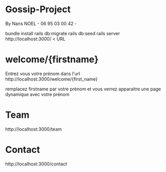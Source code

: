 # Gossip-Project

By Nans NOEL - 06 95 03 00 42 -

bundle install
rails db:migrate
rails db:seed
rails server
http://localhost:3000/ < URL

# welcome/{firstname}

Entrez vous votre prénom dans l'url http://localhost:3000/welcome/{first_name}

remplacez firstname par votre prénom et vous verrez apparaitre une page dynamique avec votre prénom 

# Team

http://localhost:3000/team

# Contact

http://localhost:3000/contact
